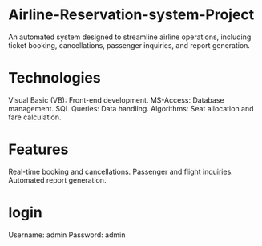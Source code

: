 # Airline-Reservation-system-Project
An automated system designed to streamline airline operations, including ticket booking, cancellations, passenger inquiries, and report generation.

# Technologies
Visual Basic (VB): Front-end development.
MS-Access: Database management.
SQL Queries: Data handling.
Algorithms: Seat allocation and fare calculation.

# Features
Real-time booking and cancellations.
Passenger and flight inquiries.
Automated report generation.

# login
Username: admin
Password: admin
